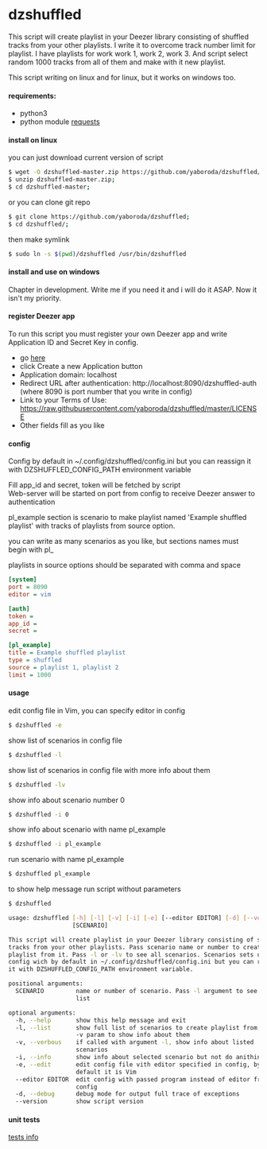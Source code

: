 # dzshuffled

This script will create playlist in your Deezer library consisting of shuffled tracks from your other playlists. I write it to overcome track number limit for playlist. I have playlists for work work 1, work 2, work 3. And script select random 1000 tracks from all of them and make with it new playlist.  

This script writing on linux and for linux, but it works on windows too.

#### requirements:  
 - python3
 - python module [requests](http://docs.python-requests.org/en/master/user/install/)

#### install on linux
you can just download current version of script
```sh
$ wget -O dzshuffled-master.zip https://github.com/yaboroda/dzshuffled/archive/master.zip;
$ unzip dzshuffled-master.zip;
$ cd dzshuffled-master;
```

or you can clone git repo
```sh
$ git clone https://github.com/yaboroda/dzshuffled;
$ cd dzshuffled/;
```

then make symlink
```sh
$ sudo ln -s $(pwd)/dzshuffled /usr/bin/dzshuffled
```

#### install and use on windows
Chapter in development. Write me if you need it and i will do it ASAP. Now it isn't my priority.

#### register Deezer app
To run this script you must register your own Deezer app and write Application ID and Secret Key in config.
 - go [here](https://developers.deezer.com/myapps)
 - click Create a new Application button
 - Application domain: localhost
 - Redirect URL after authentication: http://localhost:8090/dzshuffled-auth  
 (where 8090 is port number that you write in config)
 - Link to your Terms of Use: https://raw.githubusercontent.com/yaboroda/dzshuffled/master/LICENSE
 - Other fields fill as you like
 
#### config
Config by default in ~/.config/dzshuffled/config.ini but you can reassign
it with DZSHUFFLED_CONFIG_PATH environment variable

Fill app_id and secret, token will be fetched by script  
Web-server will be started on port from config to receive Deezer answer to authentication  

pl_example section is scenario to make playlist named 'Example shuffled playlist' with tracks of playlists from source option.  

you can write as many scenarios as you like, but sections names must begin with pl_ 

playlists in source options should be separated with comma and space 

```ini
[system]
port = 8090
editor = vim

[auth]
token = 
app_id = 
secret = 

[pl_example]
title = Example shuffled playlist
type = shuffled
source = playlist 1, playlist 2
limit = 1000
```

#### usage
edit config file in Vim, you can specify editor in config
```sh
$ dzshuffled -e
```

show list of scenarios in config file
```sh
$ dzshuffled -l
```

show list of scenarios in config file with more info about them
```sh
$ dzshuffled -lv
```

show info about scenario number 0
```sh
$ dzshuffled -i 0
```

show info about scenario with name pl_example
```sh
$ dzshuffled -i pl_example
```

run scenario with name pl_example
```sh
$ dzshuffled pl_example
```

to show help message run script without parameters
```sh
$ dzshuffled

usage: dzshuffled [-h] [-l] [-v] [-i] [-e] [--editor EDITOR] [-d] [--version]
                  [SCENARIO]

This script will create playlist in your Deezer library consisting of shuffled
tracks from your other playlists. Pass scenario name or number to create
playlist from it. Pass -l or -lv to see all scenarios. Scenarios sets up in
config wich by default in ~/.config/dzshuffled/config.ini but you can reassign
it with DZSHUFFLED_CONFIG_PATH environment variable.

positional arguments:
  SCENARIO         name or number of scenario. Pass -l argument to see full
                   list

optional arguments:
  -h, --help       show this help message and exit
  -l, --list       show full list of scenarios to create playlist from, pass
                   -v param to show info about them
  -v, --verbous    if called with argument -l, show info about listed
                   scenarios
  -i, --info       show info about selected scenario but not do anithing
  -e, --edit       edit config file vith editor specified in config, by
                   default it is Vim
  --editor EDITOR  edit config with passed program instead of editor from
                   config
  -d, --debug      debug mode for output full trace of exceptions
  --version        show script version

```

#### unit tests
[tests info](/tests.md)